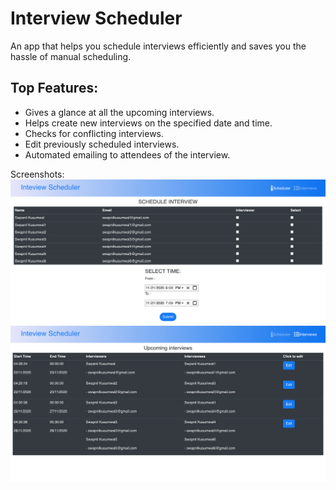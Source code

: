 # Interview Scheduler 

An app that helps you schedule interviews efficiently and saves you the hassle of manual scheduling. 

## Top Features:
- Gives a glance at all the upcoming interviews.
- Helps create new interviews on the specified date and time.
- Checks for conflicting interviews.
- Edit previously scheduled interviews.
- Automated emailing to attendees of the interview.

Screenshots:
![Image1](/screenshots/1.png)
![Image2](/screenshots/2.png)

